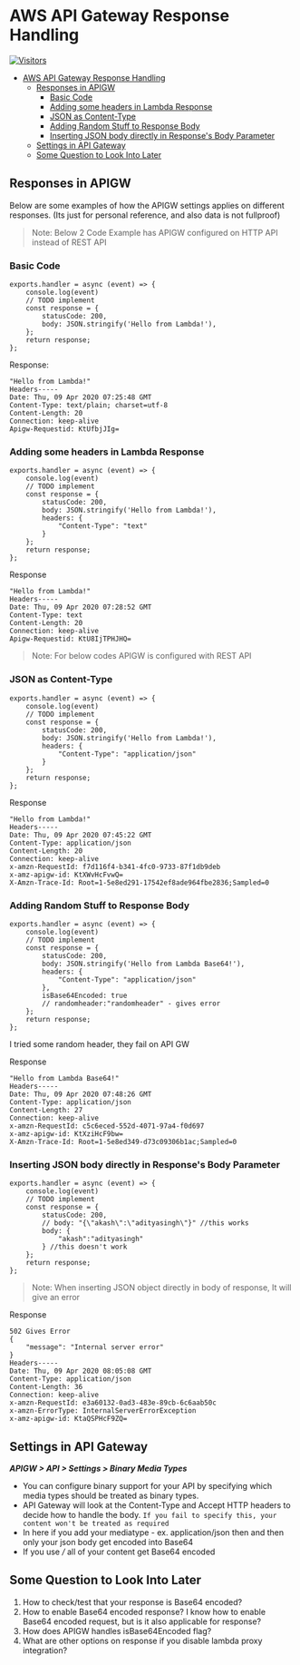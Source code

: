 # AWS API Gateway Response Handling

[![Visitors](https://api.visitorbadge.io/api/visitors?path=aasisodiya.nodejs.aws.apigw&labelColor=%23ffa500&countColor=%23263759&labelStyle=upper)](https://visitorbadge.io/status?path=aasisodiya.nodejs.aws.apigw)

- [AWS API Gateway Response Handling](#aws-api-gateway-response-handling)
  - [Responses in APIGW](#responses-in-apigw)
    - [Basic Code](#basic-code)
    - [Adding some headers in Lambda Response](#adding-some-headers-in-lambda-response)
    - [JSON as Content-Type](#json-as-content-type)
    - [Adding Random Stuff to Response Body](#adding-random-stuff-to-response-body)
    - [Inserting JSON body directly in Response's Body Parameter](#inserting-json-body-directly-in-responses-body-parameter)
  - [Settings in API Gateway](#settings-in-api-gateway)
  - [Some Question to Look Into Later](#some-question-to-look-into-later)

## Responses in APIGW

Below are some examples of how the APIGW settings applies on different responses. (Its just for personal reference, and also data is not fullproof)

> Note: Below 2 Code Example has APIGW configured on HTTP API instead of REST API

### Basic Code

```nodejs
exports.handler = async (event) => {
    console.log(event)
    // TODO implement
    const response = {
        statusCode: 200,
        body: JSON.stringify('Hello from Lambda!'),
    };
    return response;
};
```

Response:

```text
"Hello from Lambda!"
Headers-----
Date: Thu, 09 Apr 2020 07:25:48 GMT
Content-Type: text/plain; charset=utf-8
Content-Length: 20
Connection: keep-alive
Apigw-Requestid: KtUfbjJIg=
```

### Adding some headers in Lambda Response

```nodejs
exports.handler = async (event) => {
    console.log(event)
    // TODO implement
    const response = {
        statusCode: 200,
        body: JSON.stringify('Hello from Lambda!'),
        headers: {
            "Content-Type": "text"
        }
    };
    return response;
};
```

Response

```text
"Hello from Lambda!"
Headers-----
Date: Thu, 09 Apr 2020 07:28:52 GMT
Content-Type: text
Content-Length: 20
Connection: keep-alive
Apigw-Requestid: KtU8IjTPHJHQ=
```

> Note: For below codes APIGW is configured with REST API

### JSON as Content-Type

```nodejs
exports.handler = async (event) => {
    console.log(event)
    // TODO implement
    const response = {
        statusCode: 200,
        body: JSON.stringify('Hello from Lambda!'),
        headers: {
            "Content-Type": "application/json"
        }
    };
    return response;
};
```

Response

```text
"Hello from Lambda!"
Headers-----
Date: Thu, 09 Apr 2020 07:45:22 GMT
Content-Type: application/json
Content-Length: 20
Connection: keep-alive
x-amzn-RequestId: f7d116f4-b341-4fc0-9733-87f1db9deb
x-amz-apigw-id: KtXWvHcFvwQ=
X-Amzn-Trace-Id: Root=1-5e8ed291-17542ef8ade964fbe2836;Sampled=0
```

### Adding Random Stuff to Response Body

```nodejs
exports.handler = async (event) => {
    console.log(event)
    // TODO implement
    const response = {
        statusCode: 200,
        body: JSON.stringify('Hello from Lambda Base64!'),
        headers: {
            "Content-Type": "application/json"
        },
        isBase64Encoded: true
        // randomheader:"randomheader" - gives error
    };
    return response;
};
```

I tried some random header, they fail on API GW

Response

```text
"Hello from Lambda Base64!"
Headers-----
Date: Thu, 09 Apr 2020 07:48:26 GMT
Content-Type: application/json
Content-Length: 27
Connection: keep-alive
x-amzn-RequestId: c5c6eced-552d-4071-97a4-f0d697
x-amz-apigw-id: KtXziHcF9bw=
X-Amzn-Trace-Id: Root=1-5e8ed349-d73c09306b1ac;Sampled=0
```

### Inserting JSON body directly in Response's Body Parameter

```nodejs
exports.handler = async (event) => {
    console.log(event)
    // TODO implement
    const response = {
        statusCode: 200,
        // body: "{\"akash\":\"adityasingh\"}" //this works
        body: {
            "akash":"adityasingh"
        } //this doesn't work
    };
    return response;
};
```

> Note: When inserting JSON object directly in body of response, It will give an error

Response

```text
502 Gives Error
{
    "message": "Internal server error"
}
Headers-----
Date: Thu, 09 Apr 2020 08:05:08 GMT
Content-Type: application/json
Content-Length: 36
Connection: keep-alive
x-amzn-RequestId: e3a60132-0ad3-483e-89cb-6c6aab50c
x-amzn-ErrorType: InternalServerErrorException
x-amz-apigw-id: KtaQSPHcF9ZQ=
```

## Settings in API Gateway

**_APIGW > API > Settings > Binary Media Types_**

- You can configure binary support for your API by specifying which media types should be treated as binary types.
- API Gateway will look at the Content-Type and Accept HTTP headers to decide how to handle the body. `If you fail to specify this, your content won't be treated as required`
- In here if you add your mediatype - ex. application/json then and then only your json body get encoded into Base64
- If you use _/_ all of your content get Base64 encoded

## Some Question to Look Into Later

1. How to check/test that your response is Base64 encoded?
2. How to enable Base64 encoded response? I know how to enable Base64 encoded request, but is it also applicable for response?
3. How does APIGW handles isBase64Encoded flag?
4. What are other options on response if you disable lambda proxy integration?
